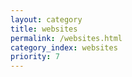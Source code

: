 ```yaml
---
layout: category
title: websites
permalink: /websites.html
category_index: websites
priority: 7
---
```

